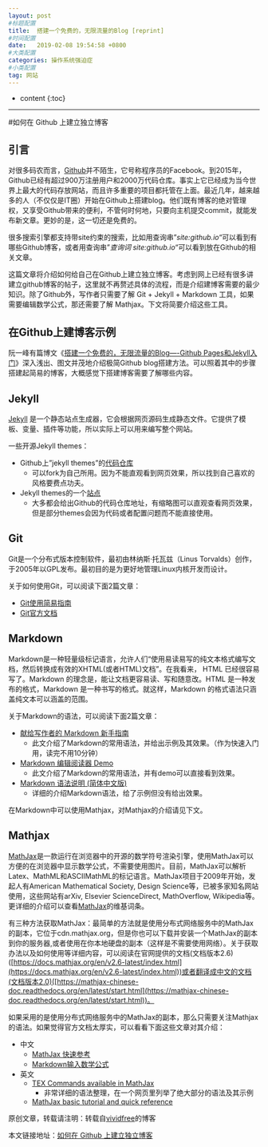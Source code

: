 ```yaml
---
layout: post
#标题配置
title:  搭建一个免费的，无限流量的Blog [reprint]
#时间配置
date:   2019-02-08 19:54:58 +0800
#大类配置
categories: 操作系统强迫症
#小类配置
tag: 网站
---
```


* content
{:toc}
---

#如何在 Github 上建立独立博客
## 引言

对很多码农而言，[Github](https://github.com/)并不陌生，它号称程序员的Facebook。到2015年，Github已经有超过900万注册用户和2000万代码仓库。事实上它已经成为当今世界上最大的代码存放网站，而且许多重要的项目都托管在上面。最近几年，越来越多的人（不仅仅是IT圈）开始在Github上搭建blog。他们既有博客的绝对管理权，又享受Github带来的便利，不管何时何地，只要向主机提交commit，就能发布新文章。更妙的是，这一切还是免费的。

很多搜索引擎都支持带site约束的搜索，比如用查询串”*site:github.io*“可以看到有哪些Github博客，或者用查询串”*查询词 site:github.io*“可以看到放在Github的相关文章。

这篇文章将介绍如何给自己在Github上建立独立博客。考虑到网上已经有很多讲建立github博客的帖子，这里就不再赘述具体的流程，而是介绍建博客需要的最少知识。除了Github外，写作者只需要了解 Git + Jekyll + Markdown 工具，如果需要编辑数学公式，那还需要了解 Mathjax。下文将简要介绍这些工具。

## 在Github上建博客示例

阮一峰有篇博文《[搭建一个免费的，无限流量的Blog—-Github Pages和Jekyll入门](http://www.ruanyifeng.com/blog/2012/08/blogging_with_jekyll.html)》深入浅出、图文并茂地介绍极简Github blog搭建方法。可以照着其中的步骤搭建起简易的博客，大概感觉下搭建博客需要了解哪些内容。

## Jekyll

[Jekyll](https://jekyllrb.com/) 是一个静态站点生成器，它会根据网页源码生成静态文件。它提供了模板、变量、插件等功能，所以实际上可以用来编写整个网站。

一些开源Jekyll themes：

*   Github上”jekyll themes”的[代码仓库](https://github.com/search?q=jekyll+theme&type=Repositories)
    *   可以fork为自己所用。因为不能直观看到网页效果，所以找到自己喜欢的风格要费点功夫。
*   Jekyll themes的一个[站点](http://jekyllthemes.org/)
    *   大多都会给出Github的代码仓库地址，有缩略图可以直观查看网页效果，但是部分themes会因为代码或者配置问题而不能直接使用。

## Git

Git是一个分布式版本控制软件，最初由林纳斯·托瓦兹（Linus Torvalds）创作，于2005年以GPL发布。最初目的是为更好地管理Linux内核开发而设计。

关于如何使用Git，可以阅读下面2篇文章：

*   [Git使用简易指南](http://www.bootcss.com/p/git-guide/)
*   [Git官方文档](https://git-scm.com/doc)

## Markdown

Markdown是一种轻量级标记语言，允许人们“使用易读易写的纯文本格式编写文档，然后转换成有效的XHTML(或者HTML)文档”。在我看来， HTML 已经很容易写了。Markdown 的理念是，能让文档更容易读、写和随意改。HTML 是一种发布的格式，Markdown 是一种书写的格式。就这样，Markdown 的格式语法只涵盖纯文本可以涵盖的范围。

关于Markdown的语法，可以阅读下面2篇文章：

*   [献给写作者的 Markdown 新手指南](http://www.jianshu.com/p/q81RER)
    *   此文介绍了Markdown的常用语法，并给出示例及其效果。（作为快速入门用，读完不用10分钟）
*   [Markdown 编辑阅读器 Demo](https://www.zybuluo.com/mdeditor?url=https%3A%2F%2Fwww.zybuluo.com%2Fstatic%2Feditor%2Fmd-help.markdown)
    *   此文介绍了Markdown的常用语法，并有demo可以直接看到效果。
*   [Markdown 语法说明 (简体中文版)](http://wowubuntu.com/markdown/)
    *   详细的介绍Markdown语法，给了示例但没有给出效果。

在Markdown中可以使用Mathjax，对Mathjax的介绍请见下文。

## Mathjax

[MathJax](http://www.mathjax.org/)是一款运行在浏览器中的开源的数学符号渲染引擎，使用MathJax可以方便的在浏览器中显示数学公式，不需要使用图片。目前，MathJax可以解析Latex、MathML和ASCIIMathML的标记语言。MathJax项目于2009年开始，发起人有American Mathematical Society, Design Science等，已被多家知名网站使用，这些网站有arXiv, Elsevier ScienceDirect, MathOverflow, Wikipedia等。更详细的介绍可以查看[MathJax](https://en.wikipedia.org/wiki/MathJax)的维基词条。

有三种方法获取MathJax：最简单的方法就是使用分布式网络服务中的MathJax的副本，它位于cdn.mathjax.org，但是你也可以下载并安装一个MathJax的副本到你的服务器,或者使用在你本地硬盘的副本（这样是不需要使用网络）。关于获取办法以及如何使用等详细内容，可以阅读在官网提供的文档(文档版本2.6)([https://docs.mathjax.org/en/v2.6-latest/index.html](https://docs.mathjax.org/en/v2.6-latest/index.html))或者翻译成中文的文档(文档版本2.0)([https://mathjax-chinese-doc.readthedocs.org/en/latest/start.html](https://mathjax-chinese-doc.readthedocs.org/en/latest/start.html))。

如果采用的是使用分布式网络服务中的MathJax的副本，那么只需要关注Mathjax的语法。如果觉得官方文档太厚实，可以看看下面这些文章对其介绍：

*   中文
    *   [MathJax 快速参考](http://colobu.com/2014/08/17/MathJax-quick-reference/)
    *   [Markdown输入数学公式](http://oiltang.com/2014/05/04/markdown-and-mathjax/)
*   英文
    *   [TEX Commands available in MathJax](http://www.onemathematicalcat.org/MathJaxDocumentation/TeXSyntax.htm)
        *   非常详细的语法整理，在一个网页里列举了绝大部分的语法及其示例
    *   [MathJax basic tutorial and quick reference](https://math.meta.stackexchange.com/questions/5020/mathjax-basic-tutorial-and-quick-reference)


原创文章，转载请注明：转载自[vividfree](http://vividfree.github.io/)的博客

本文链接地址：[如何在 Github 上建立独立博客](http://vividfree.github.io/%E5%B7%A5%E5%85%B7%E4%BD%BF%E7%94%A8/2015/10/24/how-to-construct-blog-on-github)
